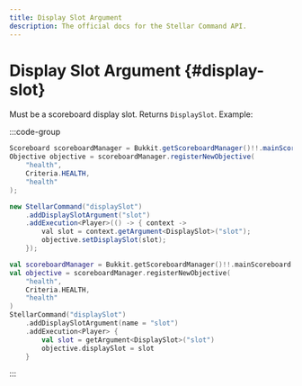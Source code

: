 ```yaml
---
title: Display Slot Argument
description: The official docs for the Stellar Command API.
---
```


# Display Slot Argument {#display-slot}

Must be a scoreboard display slot. Returns `DisplaySlot`. Example:

:::code-group
```Java
Scoreboard scoreboardManager = Bukkit.getScoreboardManager()!!.mainScoreboard;
Objective objective = scoreboardManager.registerNewObjective(
    "health",
    Criteria.HEALTH,
    "health"
);

new StellarCommand("displaySlot")
    .addDisplaySlotArgument("slot")
    .addExecution<Player>(() -> { context ->
        val slot = context.getArgument<DisplaySlot>("slot");
        objective.setDisplaySlot(slot);
    });
```
```Kotlin
val scoreboardManager = Bukkit.getScoreboardManager()!!.mainScoreboard
val objective = scoreboardManager.registerNewObjective(
    "health",
    Criteria.HEALTH,
    "health"
)
StellarCommand("displaySlot")
    .addDisplaySlotArgument(name = "slot")
    .addExecution<Player> {
        val slot = getArgument<DisplaySlot>("slot")
        objective.displaySlot = slot
    }
```
:::